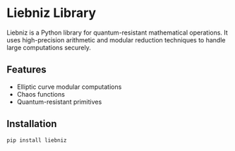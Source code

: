 # Liebniz Library

Liebniz is a Python library for quantum-resistant mathematical operations. It uses high-precision arithmetic and modular reduction techniques to handle large computations securely.

## Features
- Elliptic curve modular computations
- Chaos functions
- Quantum-resistant primitives

## Installation
```bash
pip install liebniz
